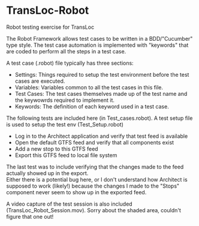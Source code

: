 # TransLoc-Robot
Robot testing exercise for TransLoc

The Robot Framework allows test cases to be written in a BDD/"Cucumber" type style. The test case automation is implemented with "keywords" that are coded to perform all the steps in a test case.

A test case (.robot) file typically has three sections:

- Settings: Things required to setup the test environment before the test cases are executed.
- Variables: Variables common to all the test cases in this file.
- Test Cases: The test cases themselves made up of the test name and the keywowrds required to implement it.
- Keywords: The definition of each keyword used in a test case.

The following tests are included here (in Test_cases.robot).  A test setup file is used to setup the test env (Test_Setup.robot)
- Log in to the Architect application and verify that test feed is available
- Open the default GTFS feed and verify that all components exist
- Add a new stop to this GTFS feed
- Export this GTFS feed to local file system

The last test was to include verifying that the changes made to the feed actually showed up in the export.  
Either there is a potential bug here, or I don't understand how Architect is supposed to work (likely!) because
the changes I made to the "Stops" component never seem to show up in the exported feed.

A video capture of the test session is also included (TransLoc_Robot_Session.mov).  Sorry about the shaded area,
couldn't figure that one out!
